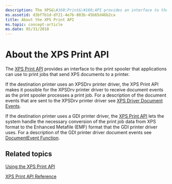 ```yaml
---
description: The XPS&\#160;Print&\#160;API provides an interface to the print spooler that applications can use to print jobs that send XPS documents to a printer.
ms.assetid: d3bf7b1d-df21-4e7b-803b-45b65d46b2ca
title: About the XPS Print API
ms.topic: concept-article
ms.date: 05/31/2018
---
```


# About the XPS Print API

The [XPS Print API](xps-printing.md) provides an interface to the print spooler that applications can use to print jobs that send XPS documents to a printer.

If the destination printer uses an XPSDrv printer driver, the XPS Print API makes it possible for the XPSDrv printer driver to receive document events as the print spooler processes a print job. For a description of the document events that are sent to the XPSDrv printer driver see [XPS Driver Document Events](/windows-hardware/drivers/print/xps-driver-document-events).

If the destination printer uses a GDI printer driver, the [XPS Print API](xps-printing.md) lets the system handle the necessary conversion of the print job data from XPS format to the Enhanced Metafile (EMF) format that the GDI printer driver uses. For a description of the GDI printer driver document events see [DocumentEvent Function](documentevent.md).

## Related topics

<dl> <dt>

[Using the XPS Print API](using-the-xps-print-api.md)
</dt> <dt>

[XPS Print API Reference](xpsprint-api.md)
</dt> </dl>

 

 

